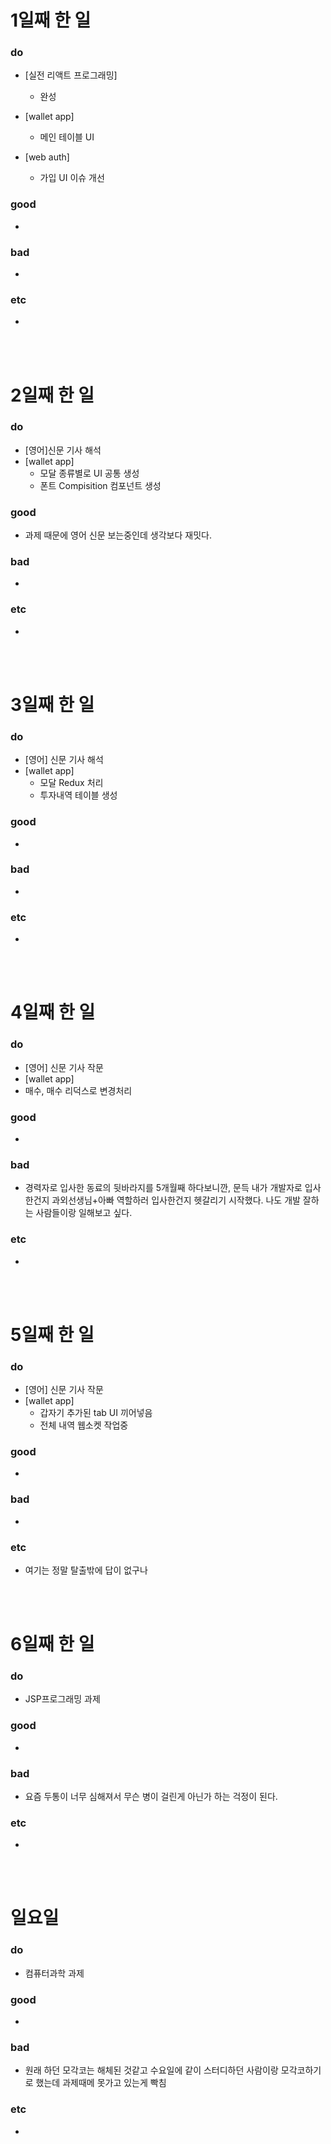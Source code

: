 # 1일째 한 일 
### do
- [실전 리액트 프로그래밍]
	- 완성
	
- [wallet app]
	- 메인 테이블 UI
	
- [web auth]
	- 가입 UI 이슈 개선
 
### good
- 

### bad
- 

### etc
- 

<br /><br />

# 2일째 한 일 
### do
- [영어]신문 기사 해석
- [wallet app]
	- 모달 종류별로 UI 공통 생성
	- 폰트 Compisition 컴포넌트 생성

### good
- 과제 때문에 영어 신문 보는중인데 생각보다 재밋다.

### bad
-

### etc
-

<br /><br />

# 3일째 한 일 
### do
- [영어] 신문 기사 해석
- [wallet app]
 	- 모달 Redux 처리
 	- 투자내역 테이블 생성

### good
-

### bad
-

### etc
-

<br /><br />

# 4일째 한 일 
### do
- [영어] 신문 기사 작문
- [wallet app]
 - 매수, 매수 리덕스로 변경처리

### good
-

### bad
- 경력자로 입사한 동료의 뒷바라지를 5개월째 하다보니깐, 문득 내가 개발자로 입사한건지 과외선생님+아빠 역할하러 입사한건지 헷갈리기 시작했다. 나도 개발 잘하는 사람들이랑 일해보고 싶다.
### etc
- 

<br /><br />

# 5일째 한 일 
### do
- [영어] 신문 기사 작문
- [wallet app]
  - 갑자기 추가된 tab UI 끼어넣음
  - 전체 내역 웹소켓 작업중

### good
-

### bad
- 

### etc
- 여기는 정말 탈출밖에 답이 없구나

<br /><br />

# 6일째 한 일 
### do
- JSP프로그래밍 과제

### good
-
 
### bad
- 요즘 두통이 너무 심해져서 무슨 병이 걸린게 아닌가 하는 걱정이 된다.

### etc
-

<br /><br />

# 일요일
### do
- 컴퓨터과학 과제

### good
- 

### bad
- 원래 하던 모각코는 해체된 것같고 수요일에 같이 스터디하던 사람이랑 모각코하기로 했는데 과제때메 못가고 있는게 빡침

### etc
-

<br /><br />
